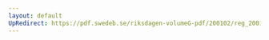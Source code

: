 ```yaml
---
layout: default
UpRedirect: https://pdf.swedeb.se/riksdagen-volumeG-pdf/200102/reg_200102/reg_200102_0516.pdf
---
```

